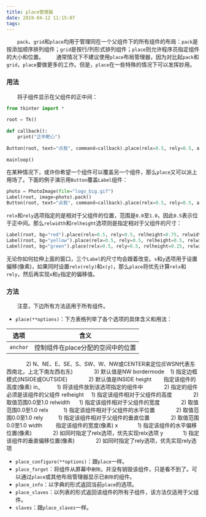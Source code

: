 ```yaml
---
title: place管理器
date: 2019-04-12 11:15:07
tags:
---
```

&emsp;&emsp;`pack`、`grid`和`place`均用于管理同在一个父组件下的所有组件的布局：`pack`是按添加顺序排列组件；`grid`是按行/列形式排列组件；`place`则允许程序员指定组件的大小和位置。
&emsp;&emsp;通常情况下不建议使用`place`布局管理器，因为对比起`pack`和`grid`，`place`要做更多的工作。但是，`place`在一些特殊的情况下可以发挥妙用。

### 用法

&emsp;&emsp;将子组件显示在父组件的正中间：

``` python
from tkinter import *
​
root = Tk()
​
def callback():
    print("正中靶心")
​
Button(root, text="点我", command=callback).place(relx=0.5, rely=0.5, anchor=CENTER)
​
mainloop()
```

在某种情况下，或许你希望一个组件可以覆盖另一个组件，那么`place`又可以派上用场了。下面的例子演示用`Button`覆盖`Label`组件：

``` python
photo = PhotoImage(file="logo_big.gif")
Label(root, image=photo).pack()
Button(root, text="点我", command=callback).place(relx=0.5, rely=0.5, anchor=CENTER)
```

`relx`和`rely`选项指定的是相对于父组件的位置，范围是`0.0`至`1.0`，因此`0.5`表示位于正中间。那么`relwidth`和`relheight`选项则是指定相对于父组件的尺寸：

``` python
Label(root, bg="red").place(relx=0.5, rely=0.5, relheight=0.75, relwidth=0.75, anchor=CENTER)
Label(root, bg="yellow").place(relx=0.5, rely=0.5, relheight=0.5, relwidth=0.5, anchor=CENTER)
Label(root, bg="green").place(relx=0.5, rely=0.5, relheight=0.25, relwidth=0.25, anchor=CENTER)
```

无论你如何拉伸上面的窗口，三个`Label`的尺寸均会跟着改变。`x`和`y`选项用于设置偏移(像素)，如果同时设置`relx(rely)`和`x(y)`，那么`place`将优先计算`relx`和`rely`，然后再实现`x`和`y`指定的偏移值。

### 方法

&emsp;&emsp;注意，下边所有方法适用于所有组件。

- `place(**options)`：下方表格列举了各个选项的具体含义和用法：

选项         | 含义
-------------|-----
`anchor`     | 控制组件在place分配的空间中的位置
              2) N、NE、E、SE、S、SW、W、NW或CENTER来定位(EWSN代表东西南北，上北下南左西右东)
              3) 默认值是NW
bordermode    1) 指定边框模式(INSIDE或OUTSIDE)
              2) 默认值是INSIDE
height        指定该组件的高度(像素)
in_           1) 将该组件放到该选项指定的组件中
              2) 指定的组件必须是该组件的父组件
relheight     1) 指定该组件相对于父组件的高度
              2) 取值范围0.0至1.0
relwidth      1) 指定该组件相对于父组件的宽度
              2) 取值范围0.0至1.0
relx          1) 指定该组件相对于父组件的水平位置
              2) 取值范围0.0至1.0
rely          1) 指定该组件相对于父组件的垂直位置
              2) 取值范围0.0至1.0
width         指定该组件的宽度(像素)
x             1) 指定该组件的水平偏移位置(像素)
              2) 如同时指定了relx选项，优先实现relx选项
y             1) 指定该组件的垂直偏移位置(像素)
              2) 如同时指定了rely选项，优先实现rely选项

- `place_configure(**options)`：跟`place`一样。
- `place_forget`：将组件从屏幕中`删除`。并没有销毁该组件，只是看不到了。可以通过`place`或其他布局管理器显示已`删除`的组件。
- `place_info`：以字典的形式返回当前`place`的选项。
- `place_slaves`：以列表的形式返回该组件的所有子组件，该方法仅适用于父组件。
- `slaves`：跟`place_slaves`一样。